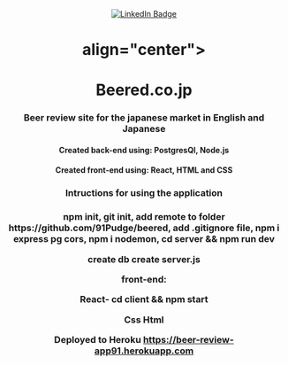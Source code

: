 
<div id="badges" align="center">
  <a href="https://www.linkedin.com/in/josh-h-34b566150/">
    <img src="https://img.shields.io/badge/LinkedIn-blue?style=for-the-badge&logo=linkedin&logoColor=white" alt="LinkedIn Badge"/>
  </a>



 <h1>align="center"><h1>Beered.co.jp</h1>
                                                                                                                            

 <h3 align="center">Beer review site for the japanese market in English and Japanese</h3>

 <h4>Created back-end using: PostgresQl, Node.js</h4>
  <h4>Created front-end using: React, HTML and CSS</h4>
                                          
<h3>Intructions for using the application<h3/>
<p>
  npm init,
git init,
add remote to folder https://github.com/91Pudge/beered,
add .gitignore file,
npm i express pg cors,
npm i nodemon, 
cd server && npm run dev
</p>

create db
create server.js

front-end:

React- cd client && npm start

Css
Html

Deployed to Heroku https://beer-review-app91.herokuapp.com
  
  </div>
